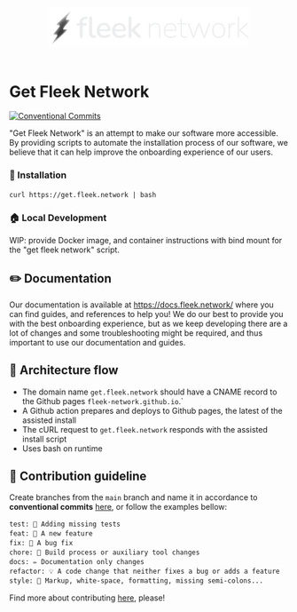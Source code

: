 <div align="center" style="padding-bottom: 20px;">
  <img src="./static/img/logo+named.svg?202301091309" width="360px" height="auto"/>
</div>

# Get Fleek Network

[![Conventional Commits](https://img.shields.io/badge/Conventional%20Commits-1.0.0-blue.svg)](https://conventionalcommits.org)

"Get Fleek Network" is an attempt to make our software more accessible. By providing scripts to automate the installation process of our software, we believe that it can help improve the onboarding experience of our users.

### 🤖 Installation

```
curl https://get.fleek.network | bash
```

### 🏠 Local Development

WIP: provide Docker image, and container instructions with bind mount for the "get fleek network" script.

## ✏️ Documentation

Our documentation is available at https://docs.fleek.network/ where you can find guides, and references to help you! We do our best to provide you with the best onboarding experience, but as we keep developing there are a lot of changes and some troubleshooting might be required, and thus important to use our documentation and guides.

## 🧱 Architecture flow

- The domain name `get.fleek.network` should have a CNAME record to the Github pages `fleek-network.github.io`.`
- A Github action prepares and deploys to Github pages, the latest of the assisted install
- The cURL request to `get.fleek.network` responds with the assisted install script
- Uses bash on runtime

## 🙏 Contribution guideline

Create branches from the `main` branch and name it in accordance to **conventional commits** [here](https://www.conventionalcommits.org/en/v1.0.0/), or follow the examples bellow:

```txt
test: 💍 Adding missing tests
feat: 🎸 A new feature
fix: 🐛 A bug fix
chore: 🤖 Build process or auxiliary tool changes
docs: ✏️ Documentation only changes
refactor: 💡 A code change that neither fixes a bug or adds a feature
style: 💄 Markup, white-space, formatting, missing semi-colons...
```

Find more about contributing [here](docs/open-source/contributing.md), please!
